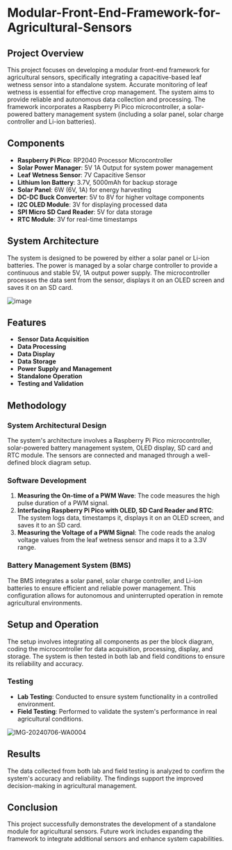 # Modular-Front-End-Framework-for-Agricultural-Sensors

## Project Overview
This project focuses on developing a modular front-end framework for agricultural sensors, specifically integrating a capacitive-based leaf wetness sensor into a standalone system. Accurate monitoring of leaf wetness is essential for effective crop management. The system aims to provide reliable and autonomous data collection and processing.
The framework incorporates a Raspberry Pi Pico microcontroller, a solar-powered battery management system (including a solar panel, solar charge controller and Li-ion batteries).

## Components
- **Raspberry Pi Pico**: RP2040 Processor Microcontroller
- **Solar Power Manager**: 5V 1A Output for system power management
- **Leaf Wetness Sensor**: 7V Capacitive Sensor
- **Lithium Ion Battery**: 3.7V, 5000mAh for backup storage
- **Solar Panel**: 6W (6V, 1A) for energy harvesting
- **DC-DC Buck Converter**: 5V to 8V for higher voltage components
- **I2C OLED Module**: 3V for displaying processed data
- **SPI Micro SD Card Reader**: 5V for data storage
- **RTC Module**: 3V for real-time timestamps

## System Architecture
The system is designed to be powered by either a solar panel or Li-ion batteries. The power is managed by a solar charge controller to provide a continuous and stable 5V, 1A output power supply. The microcontroller processes the data sent from the sensor, displays it on an OLED screen and saves it on an SD card.

![image](https://github.com/user-attachments/assets/f46112f1-c1ca-4274-9bba-16226e54ba91)

## Features
- **Sensor Data Acquisition**
- **Data Processing**
- **Data Display**
- **Data Storage**
- **Power Supply and Management**
- **Standalone Operation**
- **Testing and Validation**

## Methodology
### System Architectural Design
The system's architecture involves a Raspberry Pi Pico microcontroller, solar-powered battery management system, OLED display, SD card and RTC module. The sensors are connected and managed through a well-defined block diagram setup.

### Software Development
1. **Measuring the On-time of a PWM Wave**: The code measures the high pulse duration of a PWM signal.
2. **Interfacing Raspberry Pi Pico with OLED, SD Card Reader and RTC**: The system logs data, timestamps it, displays it on an OLED screen, and saves it to an SD card.
3. **Measuring the Voltage of a PWM Signal**: The code reads the analog voltage values from the leaf wetness sensor and maps it to a 3.3V range.

### Battery Management System (BMS)
The BMS integrates a solar panel, solar charge controller, and Li-ion batteries to ensure efficient and reliable power management. This configuration allows for autonomous and uninterrupted operation in remote agricultural environments.

## Setup and Operation
The setup involves integrating all components as per the block diagram, coding the microcontroller for data acquisition, processing, display, and storage. The system is then tested in both lab and field conditions to ensure its reliability and accuracy.

### Testing
- **Lab Testing**: Conducted to ensure system functionality in a controlled environment.
- **Field Testing**: Performed to validate the system's performance in real agricultural conditions.

![IMG-20240706-WA0004](https://github.com/user-attachments/assets/c36b7fe6-5d04-416e-92e9-e89ae2dfb69e)

## Results
The data collected from both lab and field testing is analyzed to confirm the system's accuracy and reliability. The findings support the improved decision-making in agricultural management.

## Conclusion
This project successfully demonstrates the development of a standalone module for agricultural sensors. Future work includes expanding the framework to integrate additional sensors and enhance system capabilities.

